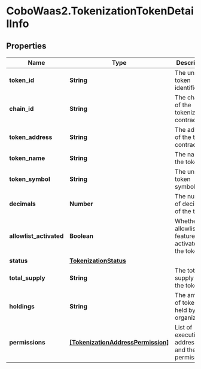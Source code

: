 # CoboWaas2.TokenizationTokenDetailInfo

## Properties

Name | Type | Description | Notes
------------ | ------------- | ------------- | -------------
**token_id** | **String** | The unique token identifier. | 
**chain_id** | **String** | The chain ID of the tokenization contract. | 
**token_address** | **String** | The address of the token contract. | [optional] 
**token_name** | **String** | The name of the token. | [optional] 
**token_symbol** | **String** | The unique token symbol. | 
**decimals** | **Number** | The number of decimals of the token. | 
**allowlist_activated** | **Boolean** | Whether the allowlist feature is activated for the token. | [optional] 
**status** | [**TokenizationStatus**](TokenizationStatus.md) |  | 
**total_supply** | **String** | The total supply of the token. | [optional] 
**holdings** | **String** | The amount of tokens held by the organization. | [optional] 
**permissions** | [**[TokenizationAddressPermission]**](TokenizationAddressPermission.md) | List of execution addresses and their permissions. | [optional] 


